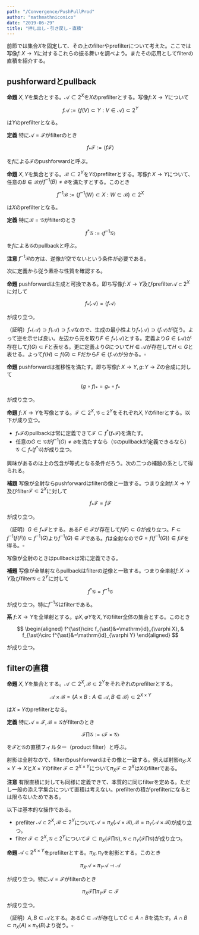 ```yaml
---
path: "/Convergence/PushPullProd"
author: "mathmathniconico"
date: "2019-06-29"
title: "押し出し・引き戻し・直積"
---
```


前節では集合$X$を固定して、その上のfilterやprefilterについて考えた。ここでは写像$f\colon X\rightarrow Y$に対するこれらの振る舞いを調べよう。またその応用としてfilterの直積を紹介する。



## pushforwardとpullback

**命題** $X, Y$を集合とする。$\mathscr{A}\subset 2^{X}$を$X$のprefilterとする。写像$f\colon X\rightarrow Y$について

$$
f\mathscr{A}:=\lbrace f( V )\subset Y : V\in\mathscr{A} \rbrace\subset 2^{Y}
$$

は$Y$のprefilterとなる。

**定義** 特に$\mathscr{A}=\mathscr{F}$がfilterのとき

$$
f_{\ast}\mathscr{F}:=\langle f\mathscr{F} \rangle
$$

を$f$による$\mathscr{F}$のpushforwardと呼ぶ。

**命題** $X, Y$を集合とする。$\mathscr{B}\subset 2^{Y}$を$Y$のprefilterとする。写像$f\colon X\rightarrow Y$について、任意の$B\in\mathscr{B}$が$f^{-1}( B )\neq\emptyset$を満たすとする。このとき

$$
f^{-1}\mathscr{B}:=\lbrace f^{-1}( W )\subset X : W\in\mathscr{B} \rbrace\subset 2^{X}
$$

は$X$のprefilterとなる。

**定義** 特に$\mathscr{B}=\mathscr{G}$がfilterのとき

$$
f^{\ast}\mathscr{G}:=\langle f^{-1}\mathscr{G} \rangle
$$

を$f$による$\mathscr{G}$のpullbackと呼ぶ。

**注意** $f^{-1}\mathscr{B}$の方は、逆像が空でないという条件が必要である。

次に定義から従う素朴な性質を確認する。

**命題** pushforwardは生成と可換である。即ち写像$f\colon X\rightarrow Y$及びprefilter$\mathscr{A}\subset 2^{X}$に対して

$$
f_{\ast}\langle \mathscr{A} \rangle=\langle f\mathscr{A} \rangle
$$

が成り立つ。

（証明）$f_{\ast}\langle \mathscr{A} \rangle \supset f\langle \mathscr{A} \rangle \supset f\mathscr{A}$なので、生成の最小性より$f_{\ast}\langle \mathscr{A} \rangle\supset\langle f\mathscr{A} \rangle$が従う。よって逆を示せば良い。左辺から元を取り$F\in f_{\ast}\langle \mathscr{A} \rangle$とする。定義より$G\in\langle \mathscr{A} \rangle$が存在して$f( G )\subset F$と表せる。更に定義より$G$について$H\in\mathscr{A}$が存在して$H\subset G$と表せる。よって$f( H )\subset f( G )\subset F$だから$F\in\langle f\mathscr{A} \rangle$が分かる。$\square$

**命題** pushforwardは推移性を満たす。即ち写像$f\colon X\rightarrow Y, g\colon Y\rightarrow Z$の合成に対して

$$
( g\circ f )_{\ast}=g_{\ast}\circ f_{\ast}
$$

が成り立つ。

**命題** $f\colon X\rightarrow Y$を写像とする。$\mathscr{F}\subset 2^{X}, \mathscr{G}\subset 2^{Y}$をそれぞれ$X, Y$のfilterとする。以下が成り立つ。

- $f_{\ast}\mathscr{F}$のpullbackは常に定義できて$\mathscr{F}\subset f^{\ast}( f_{\ast}\mathscr{F} )$を満たす。
- 任意の$G\in\mathscr{G}$が$f^{-1}( G )\neq\emptyset$を満たすなら（$\mathscr{G}$のpullbackが定義できるなら）$\mathscr{G}\subset f_{\ast}( f^{\ast}\mathscr{G} )$が成り立つ。

興味があるのは上の包含が等式となる条件だろう。次の二つの補題の系として得られる。

**補題** 写像が全射ならpushforwardはfilterの像と一致する。つまり全射$f\colon X\rightarrow Y$及びfilter$\mathscr{F}\subset 2^{X}$に対して

$$
f_{\ast}\mathscr{F}=f\mathscr{F}
$$

が成り立つ。

（証明）$G\in f_{\ast}\mathscr{F}$とする。ある$F\in\mathscr{F}$が存在して$f( F )\subset G$が成り立つ。$F\subset f^{-1}( f( F ) )\subset f^{-1}( G )$より$f^{-1}( G )\in\mathscr{F}$である。$f$は全射なので$G=f( f^{-1}( G ) )\in f\mathscr{F}$を得る。$\square$

写像が全射のときはpullbackは常に定義できる。

**補題** 写像が全単射ならpullbackはfilterの逆像と一致する。つまり全単射$f\colon X\rightarrow Y$及びfilter$\mathscr{G}\subset 2^{Y}$に対して

$$
f^{\ast}\mathscr{G}=f^{-1}\mathscr{G}
$$

が成り立つ。特に$f^{-1}\mathscr{G}$はfilterである。

**系** $f\colon X\rightarrow Y$を全単射とする。$\varphi X, \varphi Y$を$X, Y$のfilter全体の集合とする。このとき

$$
\begin{aligned} f^{\ast}\circ f_{\ast}&=\mathrm{id}_{\varphi X}, & f_{\ast}\circ f^{\ast}&=\mathrm{id}_{\varphi Y} \end{aligned}
$$

が成り立つ。



## filterの直積

**命題** $X, Y$を集合とする。$\mathscr{A}\subset 2^{X}, \mathscr{B}\subset 2^{Y}$をそれぞれのprefilterとする。

$$
\mathscr{A}\times\mathscr{B}=\lbrace A\times B : A\in\mathscr{A}, B\in\mathscr{B} \rbrace\subset 2^{X\times Y}
$$

は$X\times Y$のprefilterとなる。

**定義** 特に$\mathscr{A}=\mathscr{F}, \mathscr{B}=\mathscr{G}$がfilterのとき

$$
\mathscr{F}\prod\mathscr{G}:=\langle \mathscr{F}\times\mathscr{G} \rangle
$$

を$\mathscr{F}$と$\mathscr{G}$の直積フィルター（product filter）と呼ぶ。

射影は全射なので、filterのpushforwardはその像と一致する。例えば射影$\pi_{X}\colon X\times Y\rightarrow X$と$X\times Y$のfilter $\mathscr{F}\subset 2^{X\times Y}$について$\pi_{X}\mathscr{F}\subset 2^{X}$は$X$のfilterである。

**注意** 有限直積に対しても同様に定義できて、本質的に同じfilterを定める。ただし一般の添え字集合について直積は考えない。prefilterの積がprefilterになるとは限らないためである。

以下は基本的な操作である。

- prefilter $\mathscr{A}\subset 2^{X}, \mathscr{B}\subset 2^{Y}$について$\mathscr{A}=\pi_{X}( \mathscr{A}\times\mathscr{B} ), \mathscr{B}=\pi_{Y}( \mathscr{A}\times\mathscr{B} )$が成り立つ。
- filter $\mathscr{F}\subset 2^{X}, \mathscr{G}\subset 2^{Y}$について$\mathscr{F}\subset\pi_{X}( \mathscr{F}\prod\mathscr{G} ), \mathscr{G}\subset\pi_{Y}( \mathscr{F}\prod\mathscr{G} )$が成り立つ。

**命題** $\mathscr{A}\subset 2^{X\times Y}$をprefilterとする。$\pi_{X}, \pi_{Y}$を射影とする。このとき

$$
\pi_{X}\mathscr{A}\times\pi_{Y}\mathscr{A}\dashv\mathscr{A}
$$

が成り立つ。特に$\mathscr{A}=\mathscr{F}$がfilterのとき

$$
\pi_{X}\mathscr{F}\prod\pi_{Y}\mathscr{F}\subset\mathscr{F}
$$

が成り立つ。

（証明）$A, B\in\mathscr{A}$とする。ある$C\in\mathscr{A}$が存在して$C\subset A\cap B$を満たす。$A\cap B\subset\pi_{X}( A )\times\pi_{Y}( B )$より従う。$\square$




